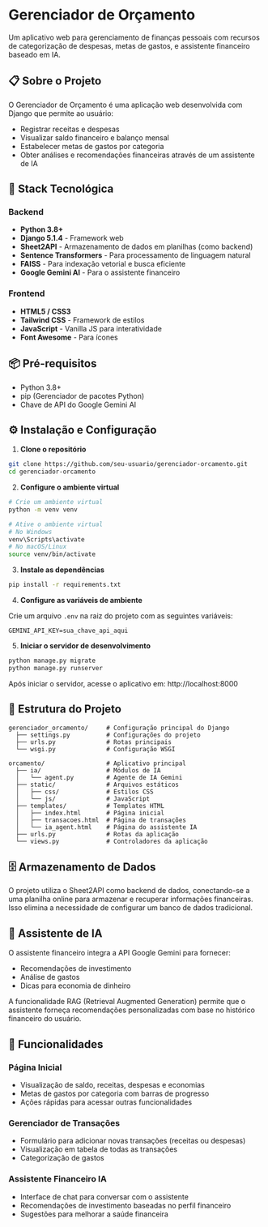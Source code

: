 # Gerenciador de Orçamento

Um aplicativo web para gerenciamento de finanças pessoais com recursos de categorização de despesas, metas de gastos, e assistente financeiro baseado em IA.

## 📋 Sobre o Projeto

O Gerenciador de Orçamento é uma aplicação web desenvolvida com Django que permite ao usuário:

- Registrar receitas e despesas
- Visualizar saldo financeiro e balanço mensal
- Estabelecer metas de gastos por categoria
- Obter análises e recomendações financeiras através de um assistente de IA

## 🚀 Stack Tecnológica

### Backend
- **Python 3.8+**
- **Django 5.1.4** - Framework web
- **Sheet2API** - Armazenamento de dados em planilhas (como backend)
- **Sentence Transformers** - Para processamento de linguagem natural
- **FAISS** - Para indexação vetorial e busca eficiente
- **Google Gemini AI** - Para o assistente financeiro

### Frontend
- **HTML5 / CSS3**
- **Tailwind CSS** - Framework de estilos
- **JavaScript** - Vanilla JS para interatividade
- **Font Awesome** - Para ícones

## 📦 Pré-requisitos

- Python 3.8+
- pip (Gerenciador de pacotes Python)
- Chave de API do Google Gemini AI

## ⚙️ Instalação e Configuração

1. **Clone o repositório**

```bash
git clone https://github.com/seu-usuario/gerenciador-orcamento.git
cd gerenciador-orcamento
```

2. **Configure o ambiente virtual**

```bash
# Crie um ambiente virtual
python -m venv venv

# Ative o ambiente virtual
# No Windows
venv\Scripts\activate
# No macOS/Linux
source venv/bin/activate
```

3. **Instale as dependências**

```bash
pip install -r requirements.txt
```

4. **Configure as variáveis de ambiente**

Crie um arquivo `.env` na raiz do projeto com as seguintes variáveis:

```
GEMINI_API_KEY=sua_chave_api_aqui
```

5. **Iniciar o servidor de desenvolvimento**

```bash
python manage.py migrate
python manage.py runserver
```

Após iniciar o servidor, acesse o aplicativo em: http://localhost:8000

## 🔧 Estrutura do Projeto

```
gerenciador_orcamento/     # Configuração principal do Django
  ├── settings.py          # Configurações do projeto
  ├── urls.py              # Rotas principais
  └── wsgi.py              # Configuração WSGI
  
orcamento/                 # Aplicativo principal
  ├── ia/                  # Módulos de IA
  │   └── agent.py         # Agente de IA Gemini
  ├── static/              # Arquivos estáticos
  │   ├── css/             # Estilos CSS
  │   └── js/              # JavaScript
  ├── templates/           # Templates HTML
  │   ├── index.html       # Página inicial
  │   ├── transacoes.html  # Página de transações
  │   └── ia_agent.html    # Página do assistente IA
  ├── urls.py              # Rotas da aplicação
  └── views.py             # Controladores da aplicação
```

## 🗄️ Armazenamento de Dados

O projeto utiliza o Sheet2API como backend de dados, conectando-se a uma planilha online para armazenar e recuperar informações financeiras. Isso elimina a necessidade de configurar um banco de dados tradicional.

## 🤖 Assistente de IA

O assistente financeiro integra a API Google Gemini para fornecer:

- Recomendações de investimento
- Análise de gastos
- Dicas para economia de dinheiro

A funcionalidade RAG (Retrieval Augmented Generation) permite que o assistente forneça recomendações personalizadas com base no histórico financeiro do usuário.

## 📱 Funcionalidades

### Página Inicial
- Visualização de saldo, receitas, despesas e economias
- Metas de gastos por categoria com barras de progresso
- Ações rápidas para acessar outras funcionalidades

### Gerenciador de Transações
- Formulário para adicionar novas transações (receitas ou despesas)
- Visualização em tabela de todas as transações
- Categorização de gastos

### Assistente Financeiro IA
- Interface de chat para conversar com o assistente
- Recomendações de investimento baseadas no perfil financeiro
- Sugestões para melhorar a saúde financeira